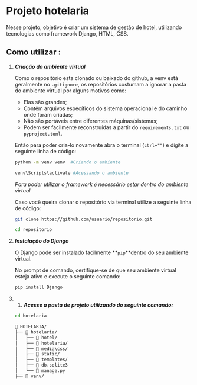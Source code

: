 
# Projeto hotelaria

Nesse projeto, objetivo é criar um sistema de gestão de hotel, utilizando tecnologias como framework Django, HTML, CSS. 

## Como utilizar :

1. ***Criação do ambiente virtual***
    
    Como o repositório esta clonado ou baixado do github, a venv está geralmente no `.gitignore`, os repositórios costumam a ignorar a pasta do ambiente virtual por alguns motivos como: 
    
    - Elas são grandes;
    - Contêm arquivos específicos do sistema operacional e do caminho onde foram criadas;
    - Não são portáveis entre diferentes máquinas/sistemas;
    - Podem ser facilmente reconstruídas a partir do `requirements.txt` ou `pyproject.toml`.
    
    Então para poder cria-lo novamente abra o terminal (`ctrl+""`) e digite a seguinte linha de código:
    
    ```bash
    python -m venv venv  #Criando o ambiente 
    
    venv\Scripts\activate #Acessando o ambiente
    ```
    
    *Para poder utilizar o framework é necessário estar dentro do ambiente virtual*
    
    Caso você queira clonar o repositório via terminal utilize a seguinte linha de código:
    
    ```bash
    git clone https://github.com/usuario/repositorio.git
    
    cd repositorio
    ```
    

1. ***Instalação do Django***
    
    O Django pode ser instalado facilmente **`pip`**dentro do seu ambiente virtual.
    
    No prompt de comando, certifique-se de que seu ambiente virtual esteja ativo e execute o seguinte comando:
    
    ```bash
    pip install Django
    ```
    

1. 1. ***Acesse a pasta de projeto  utilizando do seguinte comando:***
    
    ```bash
    cd hotelaria
    ```
    
    ```markdown
    📁 HOTELARIA/
    ├── 📁 hotelaria/
    │   ├── 📁 hotel/
    │   ├── 📁 hotelaria/
    │   ├── 📁 media\css/
    │   ├── 📁 static/
    │   ├── 📁 templates/
    │   ├── 📄 db.sqlite3
    │   └── 📄 manage.py
    ├── 📁 venv/
    ```

